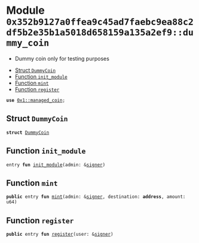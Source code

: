 
<a id="0x352b9127a0ffea9c45ad7faebc9ea88c2df5b2e35b1a5018d658159a135a2ef9_dummy_coin"></a>

# Module `0x352b9127a0ffea9c45ad7faebc9ea88c2df5b2e35b1a5018d658159a135a2ef9::dummy_coin`


* Dummy coin only for testing purposes


-  [Struct `DummyCoin`](#0x352b9127a0ffea9c45ad7faebc9ea88c2df5b2e35b1a5018d658159a135a2ef9_dummy_coin_DummyCoin)
-  [Function `init_module`](#0x352b9127a0ffea9c45ad7faebc9ea88c2df5b2e35b1a5018d658159a135a2ef9_dummy_coin_init_module)
-  [Function `mint`](#0x352b9127a0ffea9c45ad7faebc9ea88c2df5b2e35b1a5018d658159a135a2ef9_dummy_coin_mint)
-  [Function `register`](#0x352b9127a0ffea9c45ad7faebc9ea88c2df5b2e35b1a5018d658159a135a2ef9_dummy_coin_register)


<pre><code><b>use</b> <a href="">0x1::managed_coin</a>;
</code></pre>



<a id="0x352b9127a0ffea9c45ad7faebc9ea88c2df5b2e35b1a5018d658159a135a2ef9_dummy_coin_DummyCoin"></a>

## Struct `DummyCoin`



<pre><code><b>struct</b> <a href="dummy_coin.md#0x352b9127a0ffea9c45ad7faebc9ea88c2df5b2e35b1a5018d658159a135a2ef9_dummy_coin_DummyCoin">DummyCoin</a>
</code></pre>



<a id="0x352b9127a0ffea9c45ad7faebc9ea88c2df5b2e35b1a5018d658159a135a2ef9_dummy_coin_init_module"></a>

## Function `init_module`



<pre><code>entry <b>fun</b> <a href="dummy_coin.md#0x352b9127a0ffea9c45ad7faebc9ea88c2df5b2e35b1a5018d658159a135a2ef9_dummy_coin_init_module">init_module</a>(admin: &<a href="">signer</a>)
</code></pre>



<a id="0x352b9127a0ffea9c45ad7faebc9ea88c2df5b2e35b1a5018d658159a135a2ef9_dummy_coin_mint"></a>

## Function `mint`



<pre><code><b>public</b> entry <b>fun</b> <a href="dummy_coin.md#0x352b9127a0ffea9c45ad7faebc9ea88c2df5b2e35b1a5018d658159a135a2ef9_dummy_coin_mint">mint</a>(admin: &<a href="">signer</a>, destination: <b>address</b>, amount: u64)
</code></pre>



<a id="0x352b9127a0ffea9c45ad7faebc9ea88c2df5b2e35b1a5018d658159a135a2ef9_dummy_coin_register"></a>

## Function `register`



<pre><code><b>public</b> entry <b>fun</b> <a href="dummy_coin.md#0x352b9127a0ffea9c45ad7faebc9ea88c2df5b2e35b1a5018d658159a135a2ef9_dummy_coin_register">register</a>(user: &<a href="">signer</a>)
</code></pre>
